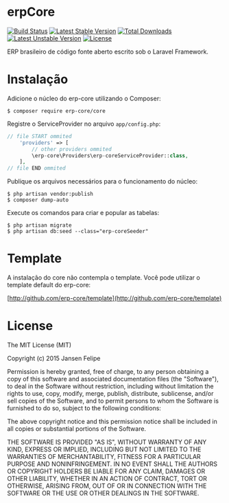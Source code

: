 # erpCore

[![Build Status](https://travis-ci.org/erp-core/core.svg?branch=develop)](https://travis-ci.org/erp-core/core)
[![Latest Stable Version](https://poser.pugx.org/erp-core/core/v/stable)](https://packagist.org/packages/erp-core/core) [![Total Downloads](https://poser.pugx.org/erp-core/core/downloads)](https://packagist.org/packages/erp-core/core) [![Latest Unstable Version](https://poser.pugx.org/erp-core/core/v/unstable)](https://packagist.org/packages/erp-core/core) [![License](https://poser.pugx.org/erp-core/core/license)](https://packagist.org/packages/erp-core/core)

ERP brasileiro de código fonte aberto escrito sob o Laravel Framework.

# Instalação

Adicione o núcleo do erp-core utilizando o Composer:

```shell
$ composer require erp-core/core
```

Registre o ServiceProvider no arquivo `app/config.php`:

```php
// file START ommited
    'providers' => [
        // other providers ommited
        \erp-core\Providers\erp-coreServiceProvider::class,
    ],
// file END ommited
```

Publique os arquivos necessários para o funcionamento do núcleo:

```shell
$ php artisan vendor:publish
$ composer dump-auto
```

Execute os comandos para criar e popular as tabelas:

```shell
$ php artisan migrate
$ php artisan db:seed --class="erp-coreSeeder"
```

# Template

A instalação do core não contempla o template. Você pode utilizar o template default do erp-core:

[http://github.com/erp-core/template](http://github.com/erp-core/template)

# License

The MIT License (MIT)

Copyright (c) 2015 Jansen Felipe

Permission is hereby granted, free of charge, to any person obtaining a copy
of this software and associated documentation files (the "Software"), to deal
in the Software without restriction, including without limitation the rights
to use, copy, modify, merge, publish, distribute, sublicense, and/or sell
copies of the Software, and to permit persons to whom the Software is
furnished to do so, subject to the following conditions:

The above copyright notice and this permission notice shall be included in
all copies or substantial portions of the Software.

THE SOFTWARE IS PROVIDED "AS IS", WITHOUT WARRANTY OF ANY KIND, EXPRESS OR
IMPLIED, INCLUDING BUT NOT LIMITED TO THE WARRANTIES OF MERCHANTABILITY,
FITNESS FOR A PARTICULAR PURPOSE AND NONINFRINGEMENT. IN NO EVENT SHALL THE
AUTHORS OR COPYRIGHT HOLDERS BE LIABLE FOR ANY CLAIM, DAMAGES OR OTHER
LIABILITY, WHETHER IN AN ACTION OF CONTRACT, TORT OR OTHERWISE, ARISING FROM,
OUT OF OR IN CONNECTION WITH THE SOFTWARE OR THE USE OR OTHER DEALINGS IN
THE SOFTWARE.
